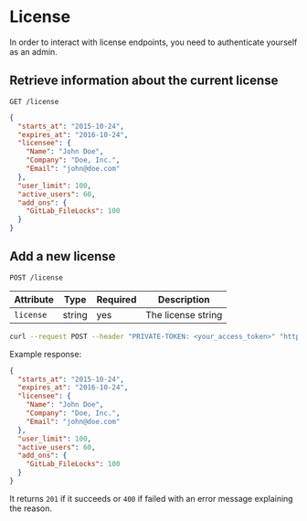 # License

In order to interact with license endpoints, you need to authenticate yourself
as an admin.

## Retrieve information about the current license

```
GET /license
```

```json
{
  "starts_at": "2015-10-24",
  "expires_at": "2016-10-24",
  "licensee": {
    "Name": "John Doe",
    "Company": "Doe, Inc.",
    "Email": "john@doe.com"
  },
  "user_limit": 100,
  "active_users": 60,
  "add_ons": {
    "GitLab_FileLocks": 100
  }
}
```

## Add a new license

```
POST /license
```

| Attribute | Type | Required | Description |
| --------- | ---- | -------- | ----------- |
| `license` | string | yes | The license string |

```bash
curl --request POST --header "PRIVATE-TOKEN: <your_access_token>" "https://gitlab.example.com/api/v4/license?license=eyJkYXRhIjoiMHM5Q...S01Udz09XG4ifQ=="
```

Example response:

```json
{
  "starts_at": "2015-10-24",
  "expires_at": "2016-10-24",
  "licensee": {
    "Name": "John Doe",
    "Company": "Doe, Inc.",
    "Email": "john@doe.com"
  },
  "user_limit": 100,
  "active_users": 60,
  "add_ons": {
    "GitLab_FileLocks": 100
  }
}
```

It returns `201` if it succeeds or `400` if failed with an error message
explaining the reason.

